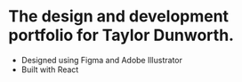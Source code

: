 # The design and development portfolio for Taylor Dunworth.
- Designed using Figma and Adobe Illustrator
- Built with React